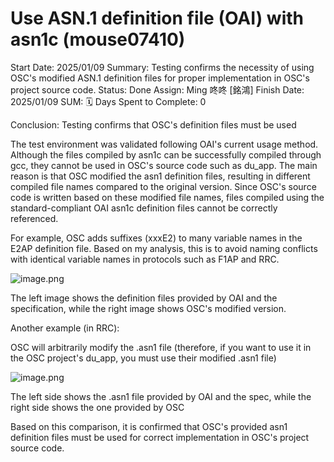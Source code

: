 # Use ASN.1 definition file (OAI) with asn1c (mouse07410)

Start Date: 2025/01/09
Summary: Testing confirms the necessity of using OSC's modified ASN.1 definition files for proper implementation in OSC's project source code.
Status: Done
Assign: Ming 咚咚 [銘鴻]
Finish Date: 2025/01/09
SUM: 🗓️ Days Spent to Complete: 0

Conclusion: Testing confirms that OSC's definition files must be used

The test environment was validated following OAI's current usage method. Although the files compiled by asn1c can be successfully compiled through gcc, they cannot be used in OSC's source code such as du_app. The main reason is that OSC modified the asn1 definition files, resulting in different compiled file names compared to the original version. Since OSC's source code is written based on these modified file names, files compiled using the standard-compliant OAI asn1c definition files cannot be correctly referenced.

For example, OSC adds suffixes (xxxE2) to many variable names in the E2AP definition file. Based on my analysis, this is to avoid naming conflicts with identical variable names in protocols such as F1AP and RRC.

![image.png](image%2099.png)

The left image shows the definition files provided by OAI and the specification, while the right image shows OSC's modified version.

Another example (in RRC):

OSC will arbitrarily modify the .asn1 file (therefore, if you want to use it in the OSC project's du_app, you must use their modified .asn1 file)

![image.png](image%2046.png)

The left side shows the .asn1 file provided by OAI and the spec, while the right side shows the one provided by OSC

Based on this comparison, it is confirmed that OSC's provided asn1 definition files must be used for correct implementation in OSC's project source code.